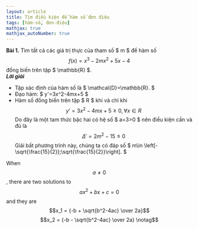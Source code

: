 ```yaml
---
layout: article
title: Tìm điều kiện để hàm số đơn điệu
tags: [hàm-số, đơn-điệu]
mathjax: true
mathjax_autoNumber: true
---
```

**Bài 1.** Tìm tất cả các giá trị thực của tham số $ m $ để hàm số $$ f(x)=x^3-2mx^2+5x-4$$ đồng biến trên tập $ \mathbb{R} $.  
***Lời giải***
* Tập xác định của hàm số là $ \mathcal{D}=\mathbb{R}. $
* Đạo hàm: $ y'=3x^2-4mx+5 $
* Hàm số đồng biến trên tập $ R $ khi và chỉ khi
$$y'=3x^2-4mx+5 \geq 0, \forall x\in R$$
Do đây là một tam thức bậc hai có hệ số $ a=3>0 $ nên điều kiện cần và đủ là
$$\Delta'=2m^2-15 \leq 0$$
Giải bất phương trình này, chúng ta có đáp số $ m\in \left[-\sqrt{\frac{15}{2}};\sqrt{\frac{15}{2}}\right]. $

When $$a \ne 0$$, there are two solutions to $$ax^2 + bx + c = 0$$ and they are
$$x_1 = {-b + \sqrt{b^2-4ac} \over 2a}$$
$$x_2 = {-b - \sqrt{b^2-4ac} \over 2a} \notag$$